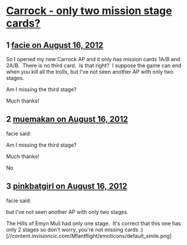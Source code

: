 # [Carrock -  only two mission stage cards?](https://community.fantasyflightgames.com/topic/69202-carrock-only-two-mission-stage-cards/)

## 1 [facie on August 16, 2012](https://community.fantasyflightgames.com/topic/69202-carrock-only-two-mission-stage-cards/?do=findComment&comment=674481)

So I opened my new Carrock AP and it only has mission cards 1A/B and 2A/B.  There is no third card.  Is that right?  I suppose the game can end when you kill all the trolls, but I've not seen another AP with only two stages. 

Am I missing the third stage?

Much thanks!

## 2 [muemakan on August 16, 2012](https://community.fantasyflightgames.com/topic/69202-carrock-only-two-mission-stage-cards/?do=findComment&comment=674508)

facie said:

Am I missing the third stage?

Much thanks!



No

## 3 [pinkbatgirl on August 16, 2012](https://community.fantasyflightgames.com/topic/69202-carrock-only-two-mission-stage-cards/?do=findComment&comment=674585)

facie said:

but I've not seen another AP with only two stages. 

The Hills of Emyn Muil had only one stage.  It's correct that this one has only 2 stages so don't worry, you're not missing cards :) [//content.invisioncic.com/Mfantflight/emoticons/default_smile.png]


